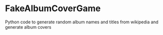 # FakeAlbumCoverGame

Python code to generate random album names and titles from wikipedia and generate album covers
